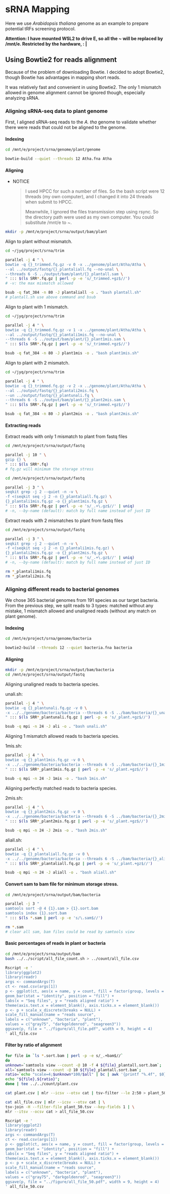#  sRNA Mapping

Here we use *Arabidopsis thaliana* genome as an example to prepare potential tRFs screening protocol.

**Attention: I have mounted WSL2 to drive E, so all the ~ will be replaced by /mnt/e. Restricted by the hardware,  : |**

##  Using Bowtie2 for reads alignment

Because of the problem of downloading Bowtie. I decided to adopt Bowtie2, though Bowtie has advantages in mapping short reads.

It was relatively fast and convenient in using Bowtie2. The only 1 mismatch allowed in genome alignment cannot be ignored though, especially analyzing sRNA.

###  Aligning sRNA-seq data to plant genome

First, I aligned sRNA-seq reads to the *A. tha* genome to validate whether there were reads that could not be aligned to the genome.

#### Indexing

```bash
cd /mnt/e/project/srna/genome/plant/genome

bowtie-build --quiet --threads 12 Atha.fna Atha
```

#### Aligning

* NOTICE

	> I used HPCC for such a number of files. So the bash script were 12 threads (my own computer), and I changed it into 24 threads when submit to  HPCC.
	>
	> Meanwhile, I ignored the files transmission step using rsync. So the directory path were used as my own computer. You could substitute /mnt/e to ~.

```bash
mkdir -p /mnt/e/project/srna/output/bam/plant
```

Align to plant without mismatch.

```bash
cd ~/jyq/project/srna/trim

parallel -j 4 " \
bowtie -q {}_trimmed.fq.gz -v 0 -x ../genome/plant/Atha/Atha \
--al ../output/fastq/{}_plantaliall.fq --no-unal \
--threads 6 -S ../output/bam/plant/{}_plantall.sam \
" ::: $(ls SRR*.fq.gz | perl -p -e 's/_trimmed.+gz$//')
# -v: the max mismatch allowed
```

```bash
bsub -q fat_384 -n 80 -J plantaliall -o . "bash plantall.sh"
# plantall.sh use above command and bsub
```

Align to plant with 1 mismatch.

```bash
cd ~/jyq/project/srna/trim

parallel -j 4 " \
bowtie -q {}_trimmed.fq.gz -v 1 -x ../genome/plant/Atha/Atha \
--al ../output/fastq/{}_plantali1mis.fq --no-unal \
--threads 6 -S ../output/bam/plant/{}_plant1mis.sam \
" ::: $(ls SRR*.fq.gz | perl -p -e 's/_trimmed.+gz$//')
```

```bash
bsub -q fat_384 -n 80 -J plant1mis -o . "bash plant1mis.sh"
```

Align to plant with 2 mismatch.

```bash
cd ~/jyq/project/srna/trim

parallel -j 4 " \
bowtie -q {}_trimmed.fq.gz -v 2 -x ../genome/plant/Atha/Atha \
--al ../output/fastq/{}_plantali2mis.fq \
--un ../output/fastq/{}_plantunali.fq \
--threads 6 -S ../output/bam/plant/{}_plant2mis.sam \
" ::: $(ls SRR*.fq.gz | perl -p -e 's/_trimmed.+gz$//')
```

```bash
bsub -q fat_384 -n 80 -J plant2mis -o . "bash plant2mis.sh"
```

#### Extracting reads

Extract reads with only 1 mismatch to plant from fastq files

```bash
cd /mnt/e/project/srna/output/fastq

parallel -j 10 " \
gzip {} \
" ::: $(ls SRR*.fq)
# fq.gz will minimum the storage stress
```

```bash
cd /mnt/e/project/srna/output/fastq

parallel -j 3 " \
seqkit grep -j 2 --quiet -n -v \
-f <(seqkit seq -j 2 -n {}_plantaliall.fq.gz) \
{}_plantali1mis.fq.gz -o {}_plant1mis.fq.gz \
" ::: $(ls SRR*.fq.gz | perl -p -e 's/_.+\.gz$//' | uniq)
# -n, --by-name (default): match by full name instead of just ID
```

Extract reads with 2 mismatches to plant from fastq files

```bash
cd /mnt/e/project/srna/output/fastq

parallel -j 3 " \
seqkit grep -j 2 --quiet -n -v \
-f <(seqkit seq -j 2 -n {}_plantali1mis.fq.gz) \
{}_plantali2mis.fq.gz -o {}_plant2mis.fq.gz \
" ::: $(ls SRR*.fq.gz | perl -p -e 's/_.+\.gz$//' | uniq)
# -n, --by-name (default): match by full name instead of just ID

rm *_plantali1mis.fq
rm *_plantali2mis.fq
```

###  Aligning different reads to bacterial genomes

We chose 365 bacterial genomes from 191 species as our target bacteria. From the previous step, we split reads to 3 types: matched without any mistake, 1 mismatch allowed and unaligned reads (without any match on plant genome).

####  Indexing

```bash
cd /mnt/e/project/srna/genome/bacteria

bowtie2-build --threads 12 --quiet bacteria.fna bacteria
```

####  Aligning

```bash
mkdir -p /mnt/e/project/srna/output/bam/bacteria
cd /mnt/e/project/srna/output/fastq
```

Aligning unaligned reads to bacteria species.

unali.sh:

```bash
parallel -j 4 " \
bowtie -q {}_plantunali.fq.gz -v 0 \
-x ../../genome/bacteria/bacteria --threads 6 -S ../bam/bacteria/{}_unali.sam \
" ::: $(ls SRR*_plantunali.fq.gz | perl -p -e 's/_plant.+gz$//')
```

```bash
bsub -q mpi -n 24 -J ali -o . "bash unali.sh"
```

Aligning 1 mismatch allowed reads to bacteria species.

1mis.sh:

```bash
parallel -j 4 " \
bowtie -q {}_plant1mis.fq.gz -v 0 \
-x ../../genome/bacteria/bacteria --threads 6 -S ../bam/bacteria/{}_1mis.sam \
" ::: $(ls SRR*_plant1mis.fq.gz | perl -p -e 's/_plant.+gz$//')
```

```bash
bsub -q mpi -n 24 -J 1mis -o . "bash 1mis.sh"
```

Aligning perfectly matched reads to bacteria species.

2mis.sh:

```bash
parallel -j 4 " \
bowtie -q {}_plant2mis.fq.gz -v 0 \
-x ../../genome/bacteria/bacteria --threads 6 -S ../bam/bacteria/{}_2mis.sam \
" ::: $(ls SRR*_plant2mis.fq.gz | perl -p -e 's/_plant.+gz$//')
```

```bash
bsub -q mpi -n 24 -J 2mis -o . "bash 2mis.sh"
```

aliall.sh:

```bash
parallel -j 4 " \
bowtie -q {}_plantaliall.fq.gz -v 0 \
-x ../../genome/bacteria/bacteria --threads 6 -S ../bam/bacteria/{}_aliall.sam \
" ::: $(ls SRR*_plantaliall.fq.gz | perl -p -e 's/_plant.+gz$//')
```

```bash
bsub -q mpi -n 24 -J aliall -o . "bash aliall.sh"
```


#### Convert sam to bam file for minimum storage stress.

```bash
cd /mnt/e/project/srna/output/bam/bacteria

parallel -j 3 " 
samtools sort -@ 4 {1}.sam > {1}.sort.bam 
samtools index {1}.sort.bam 
" ::: $(ls *.sam | perl -p -e 's/\.sam$//')
```

```bash
rm *.sam
# clear all sam, bam files could be read by samtools view
```

#### Basic percentages of reads in plant or bacteria

```bash
cd /mnt/e/project/srna/output/bam
bash ../../script/all_file_count.sh > ../count/all_file.csv

Rscript -e '
library(ggplot2)
library(readr)
args <- commandArgs(T)
ct <- read.csv(args[1])
p <- ggplot(ct, aes(x = name, y = count, fill = factor(group, levels = c("unknown","bacteria","plant")))) +
geom_bar(stat = "identity", position = "fill") +
labs(x = "Seq files", y = "reads aligned ratio") +
theme(axis.text.x = element_blank(), axis.ticks.x = element_blank())
p <- p + scale_x_discrete(breaks = NULL) +
scale_fill_manual(name = "reads source",
labels = c("unknown", "bacteria", "plant"),
values = c("gray75", "darkgoldenrod", "seagreen3"))
ggsave(p, file = "../figure/all_file.pdf", width = 9, height = 4)
' all_file.csv
```

#### Filter by ratio of alignment

```bash
for file in `ls *.sort.bam | perl -p -e s/_.+bam$//`
do
unknown=`samtools view --count -@ 10 -f 4 ${file}_plantall.sort.bam`;
all=`samtools view --count -@ 10 ${file}_plantall.sort.bam`;
ratio=`echo "scale=4;$unknown*100/$all" | bc | awk '{printf "%.4f", $0}'`;
echo "${file},${ratio}";
done | tee ../../count/plant.csv

cat plant.csv | mlr --icsv --otsv cat | tsv-filter --le 2:50 > plant_50.tsv
```

```bash
cat all_file.csv | mlr --icsv --otsv cat | \
tsv-join -H --filter-file plant_50.tsv --key-fields 1 | \
mlr --itsv --ocsv cat > all_file_50.csv
```

```bash
Rscript -e '
library(ggplot2)
library(readr)
args <- commandArgs(T)
ct <- read.csv(args[1])
p <- ggplot(ct, aes(x = name, y = count, fill = factor(group, levels = c("unknown","bacteria","plant")))) +
geom_bar(stat = "identity", position = "fill") +
labs(x = "Seq files", y = "reads aligned ratio") +
theme(axis.text.x = element_blank(), axis.ticks.x = element_blank())
p <- p + scale_x_discrete(breaks = NULL) +
scale_fill_manual(name = "reads source",
labels = c("unknown", "bacteria", "plant"),
values = c("gray75", "darkgoldenrod", "seagreen3"))
ggsave(p, file = "../figure/all_file_50.pdf", width = 9, height = 4)
' all_file_50.csv
```

